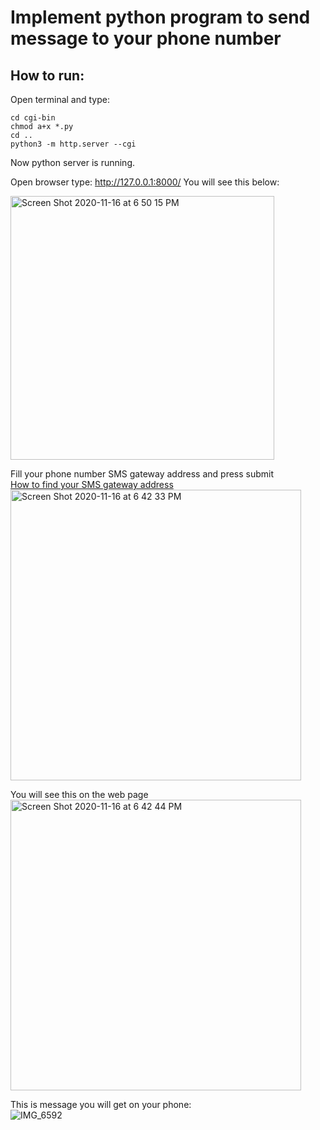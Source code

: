 # Implement python program to send message to your phone number

## How to run:
Open terminal and type:

```
cd cgi-bin
chmod a+x *.py
cd ..
python3 -m http.server --cgi
```
Now python server is running.

Open browser type: http://127.0.0.1:8000/
You will see this below:

<img width="422" alt="Screen Shot 2020-11-16 at 6 50 15 PM" src="https://user-images.githubusercontent.com/24274444/99325860-c4cf4980-283c-11eb-8db3-931c07a412f4.png">

Fill your phone number SMS gateway address and press submit<br>
[How to find your SMS gateway address](https://en.wikipedia.org/wiki/SMS_gateway)<br>
<img width="465" alt="Screen Shot 2020-11-16 at 6 42 33 PM" src="https://user-images.githubusercontent.com/24274444/99325857-c436b300-283c-11eb-9ca3-fbcac7c0c7c3.png">

You will see this on the web page<br>
<img width="465" alt="Screen Shot 2020-11-16 at 6 42 44 PM" src="https://user-images.githubusercontent.com/24274444/99325859-c4cf4980-283c-11eb-86db-ff01eaa149db.png">

This is message you will get on your phone:<br>
![IMG_6592](https://user-images.githubusercontent.com/24274444/99326281-a584ec00-283d-11eb-9e33-66fe3c571983.PNG)
